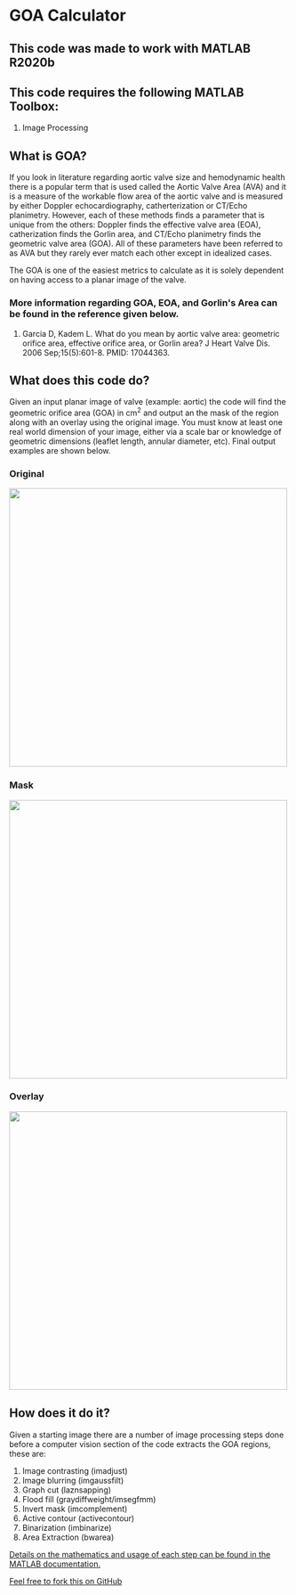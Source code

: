 # GOA Calculator

## This code was made to work with MATLAB R2020b

## This code requires the following MATLAB Toolbox:
1. Image Processing 

## What is GOA?

If you look in literature regarding aortic valve size and hemodynamic health there is a popular term that is used called the Aortic Valve Area (AVA) and it is a measure of the workable flow area of the aortic valve and is measured by either Doppler echocardiography, catherterization or CT/Echo planimetry. However, each of these methods finds a parameter that is unique from the others: Doppler finds the effective valve area (EOA), catherization finds the Gorlin area, and CT/Echo planimetry finds the geometric valve area (GOA). All of these parameters have been referred to as AVA but they rarely ever match each other except in idealized cases.

The GOA is one of the easiest metrics to calculate as it is solely dependent on having access to a planar image of the valve.

### More information regarding GOA, EOA, and Gorlin's Area can be found in the reference given below.

1. Garcia D, Kadem L. What do you mean by aortic valve area: geometric orifice area, effective orifice area, or Gorlin area? J Heart Valve Dis. 2006 Sep;15(5):601-8. PMID: 17044363.

## What does this code do?

Given an input planar image of valve (example: aortic) the code will find the geometric orifice area (GOA) in cm<sup>2</sup> and output an the mask of the region along with an overlay using the original image. You must know at least one real world dimension of your image, either via a scale bar or knowledge of geometric dimensions (leaflet length, annular diameter, etc). Final output examples are shown below.

### Original
<a href="url"><img src="https://github.com/DThornz/GOA_Calculator/blob/main/Exported%20Image%20Results/Original.png" align="center" height="500" width="500" ></a>


### Mask
<a href="url"><img src="https://github.com/DThornz/GOA_Calculator/blob/main/Exported%20Image%20Results/Masked_Img.png" align="center" height="500" width="500" ></a>


### Overlay
<a href="url"><img src="https://github.com/DThornz/GOA_Calculator/blob/main/Exported%20Image%20Results/Overlay.png" align="center" height="500" width="500" ></a>

## How does it do it?

Given a starting image there are a number of image processing steps done before a computer vision section of the code extracts the GOA regions, these are:

1. Image contrasting (imadjust)
2. Image blurring (imgaussfilt)
3. Graph cut (laznsapping)
4. Flood fill (graydiffweight/imsegfmm)
5. Invert mask (imcomplement)
6. Active contour (activecontour)
7. Binarization (imbinarize)
8. Area Extraction (bwarea)

[Details on the mathematics and usage of each step can be found in the MATLAB documentation.](https://www.mathworks.com/help/images/)

[Feel free to fork this on GitHub](https://github.com/DThornz/GOA_Calculator/fork)








